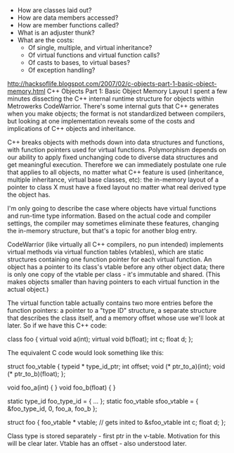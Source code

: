 * How are classes laid out?
* How are data members accessed?
* How are member functions called?
* What is an adjuster thunk?
* What are the costs:
	* Of single, multiple, and virtual inheritance?
	* Of virtual functions and virtual function calls?
	* Of casts to bases, to virtual bases?
	* Of exception handling? 



http://hacksoflife.blogspot.com/2007/02/c-objects-part-1-basic-object-memory.html
C++ Objects Part 1: Basic Object Memory Layout
I spent a few minutes dissecting the C++ internal runtime structure for objects within Metrowerks CodeWarrior. There's some internal guts that C++ generates when you make objects; the format is not standardized between compilers, but looking at one implementation reveals some of the costs and implications of C++ objects and inheritance.

C++ breaks objects with methods down into data structures and functions, with function pointers used for virtual functions. Polymorphism depends on our ability to apply fixed unchanging code to diverse data structures and get meaningful execution. Therefore we can immediately postulate one rule that applies to all objects, no matter what C++ feature is used (inheritance, multiple inheritance, virtual base classes, etc): the in-memory layout of a pointer to class X must have a fixed layout no matter what real derived type the object has.

I'm only going to describe the case where objects have virtual functions and run-time type information. Based on the actual code and compiler settings, the compiler may sometimes eliminate these features, changing the in-memory structure, but that's a topic for another blog entry.

CodeWarrior (like virtually all C++ compilers, no pun intended) implements virtual methods via virtual function tables (vtables), which are static structures containing one function pointer for each virtual function. An object has a pointer to its class's vtable before any other object data; there is only one copy of the vtable per class - it's immutable and shared. (This makes objects smaller than having pointers to each virtual function in the actual object.)

The virtual function table actually contains two more entries before the function pointers: a pointer to a "type ID" structure, a separate structure that describes the class itself, and a memory offset whose use we'll look at later. So if we have this C++ code:

class foo {
virtual void a(int);
virtual void b(float);
int c;
float d;
};

The equivalent C code would look something like this:

struct foo_vtable {
typeid * type_id_ptr;
int offset;
void (* ptr_to_a)(int);
void (* ptr_to_b)(float);
};

void foo_a(int) { }
void foo_b(float) { }

static type_id foo_type_id = { ... };
static foo_vtable sfoo_vtable = { &foo_type_id, 0, foo_a, foo_b };

struct foo {
foo_vtable * vtable; // gets inited to &sfoo_vtable
int c;
float d;
};

Class type is stored separately - first ptr in the v-table. Motivation for this will be clear later.
Vtable has an offset - also understood later.